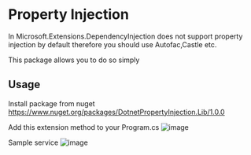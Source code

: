 # Property Injection 
In Microsoft.Extensions.DependencyInjection  does not support property injection by default  therefore you should use Autofac,Castle etc. 

This package allows you to do so simply


## Usage

Install package from nuget
https://www.nuget.org/packages/DotnetPropertyInjection.Lib/1.0.0

Add this extension method to your Program.cs
![image](https://user-images.githubusercontent.com/17519791/179227460-f6c9d5c9-b6b4-46f4-a4ab-8e9ca3f83915.png)

Sample service 
![image](https://user-images.githubusercontent.com/17519791/179227705-0c2357c0-b25f-4bc3-9d14-ce998ade6fae.png)
